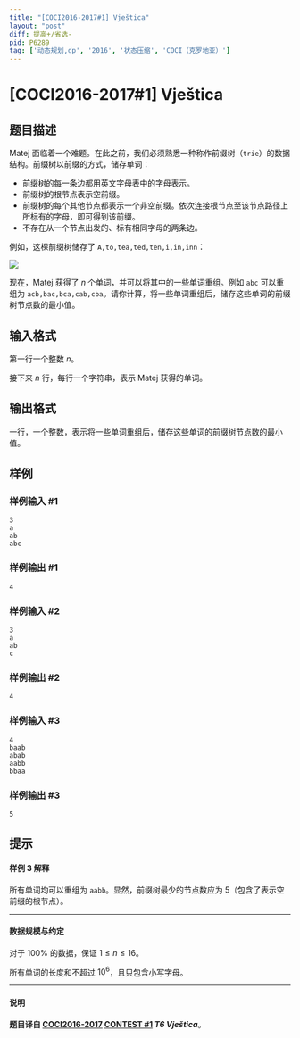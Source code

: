 ```yaml
---
title: "[COCI2016-2017#1] Vještica"
layout: "post"
diff: 提高+/省选-
pid: P6289
tag: ['动态规划,dp', '2016', '状态压缩', 'COCI（克罗地亚）']
---
```

# [COCI2016-2017#1] Vještica
## 题目描述

Matej 面临着一个难题。在此之前，我们必须熟悉一种称作前缀树（`trie`）的数据结构。前缀树以前缀的方式，储存单词：

- 前缀树的每一条边都用英文字母表中的字母表示。
- 前缀树的根节点表示空前缀。
- 前缀树的每个其他节点都表示一个非空前缀。依次连接根节点至该节点路径上所标有的字母，即可得到该前缀。
- 不存在从一个节点出发的、标有相同字母的两条边。

例如，这棵前缀树储存了 `A,to,tea,ted,ten,i,in,inn`：

![](https://cdn.luogu.com.cn/upload/image_hosting/etllxob4.png)

现在，Matej 获得了 $n$ 个单词，并可以将其中的一些单词重组。例如 `abc` 可以重组为 `acb,bac,bca,cab,cba`。请你计算，将一些单词重组后，储存这些单词的前缀树节点数的最小值。
## 输入格式

第一行一个整数 $n$。

接下来 $n$ 行，每行一个字符串，表示 Matej 获得的单词。
## 输出格式

一行，一个整数，表示将一些单词重组后，储存这些单词的前缀树节点数的最小值。
## 样例

### 样例输入 #1
```
3
a
ab
abc 
```
### 样例输出 #1
```
4 
```
### 样例输入 #2
```
3
a
ab
c 
```
### 样例输出 #2
```
4 
```
### 样例输入 #3
```
4
baab
abab
aabb
bbaa 
```
### 样例输出 #3
```
5 
```
## 提示

#### 样例 3 解释

所有单词均可以重组为 `aabb`。显然，前缀树最少的节点数应为 $5$（包含了表示空前缀的根节点）。

------------

#### 数据规模与约定

对于 $100\%$ 的数据，保证 $1\le n\le 16$。

所有单词的长度和不超过 $10^6$，且只包含小写字母。

------------

#### 说明

**题目译自 [COCI2016-2017](https://hsin.hr/coci/archive/2016_2017/) [CONTEST #1](https://hsin.hr/coci/archive/2016_2017/contest1_tasks.pdf) _T6 Vještica_**。
